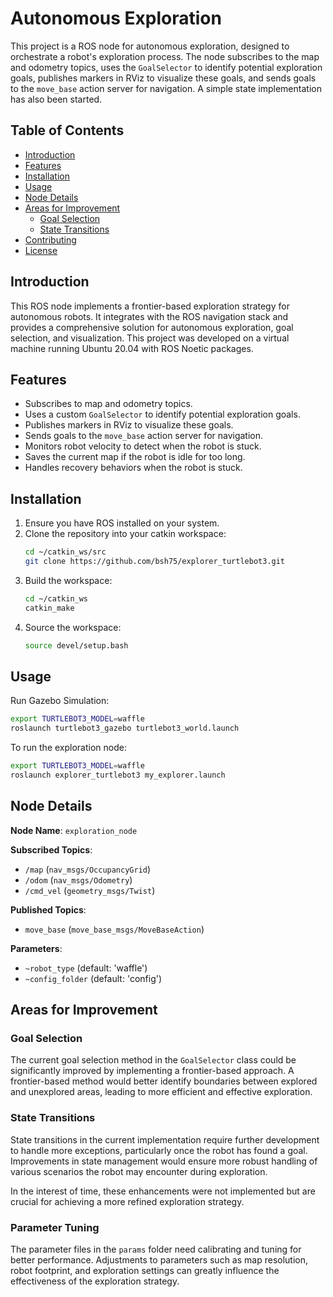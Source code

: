 # Autonomous Exploration

This project is a ROS node for autonomous exploration, designed to orchestrate a robot's exploration process. The node subscribes to the map and odometry topics, uses the `GoalSelector` to identify potential exploration goals, publishes markers in RViz to visualize these goals, and sends goals to the `move_base` action server for navigation. A simple state implementation has also been started.

## Table of Contents
- [Introduction](#introduction)
- [Features](#features)
- [Installation](#installation)
- [Usage](#usage)
- [Node Details](#node-details)
- [Areas for Improvement](#areas-for-improvement)
  - [Goal Selection](#goal-selection)
  - [State Transitions](#state-transitions)
- [Contributing](#contributing)
- [License](#license)

## Introduction

This ROS node implements a frontier-based exploration strategy for autonomous robots. It integrates with the ROS navigation stack and provides a comprehensive solution for autonomous exploration, goal selection, and visualization. This project was developed on a virtual machine running Ubuntu 20.04 with ROS Noetic packages.

## Features

- Subscribes to map and odometry topics.
- Uses a custom `GoalSelector` to identify potential exploration goals.
- Publishes markers in RViz to visualize these goals.
- Sends goals to the `move_base` action server for navigation.
- Monitors robot velocity to detect when the robot is stuck.
- Saves the current map if the robot is idle for too long.
- Handles recovery behaviors when the robot is stuck.

## Installation

1. Ensure you have ROS installed on your system.
2. Clone the repository into your catkin workspace:
    ```bash
    cd ~/catkin_ws/src
    git clone https://github.com/bsh75/explorer_turtlebot3.git
    ```
3. Build the workspace:
    ```bash
    cd ~/catkin_ws
    catkin_make
    ```
4. Source the workspace:
    ```bash
    source devel/setup.bash
    ```

## Usage
Run Gazebo Simulation:
```bash
export TURTLEBOT3_MODEL=waffle
roslaunch turtlebot3_gazebo turtlebot3_world.launch
```

To run the exploration node:
```bash
export TURTLEBOT3_MODEL=waffle
roslaunch explorer_turtlebot3 my_explorer.launch
```

## Node Details

**Node Name**: `exploration_node`

**Subscribed Topics**:
- `/map` (`nav_msgs/OccupancyGrid`)
- `/odom` (`nav_msgs/Odometry`)
- `/cmd_vel` (`geometry_msgs/Twist`)

**Published Topics**:
- `move_base` (`move_base_msgs/MoveBaseAction`)

**Parameters**:
- `~robot_type` (default: 'waffle')
- `~config_folder` (default: 'config')

## Areas for Improvement

### Goal Selection

The current goal selection method in the `GoalSelector` class could be significantly improved by implementing a frontier-based approach. A frontier-based method would better identify boundaries between explored and unexplored areas, leading to more efficient and effective exploration.

### State Transitions

State transitions in the current implementation require further development to handle more exceptions, particularly once the robot has found a goal. Improvements in state management would ensure more robust handling of various scenarios the robot may encounter during exploration.

In the interest of time, these enhancements were not implemented but are crucial for achieving a more refined exploration strategy.

### Parameter Tuning

The parameter files in the `params` folder need calibrating and tuning for better performance. Adjustments to parameters such as map resolution, robot footprint, and exploration settings can greatly influence the effectiveness of the exploration strategy.
